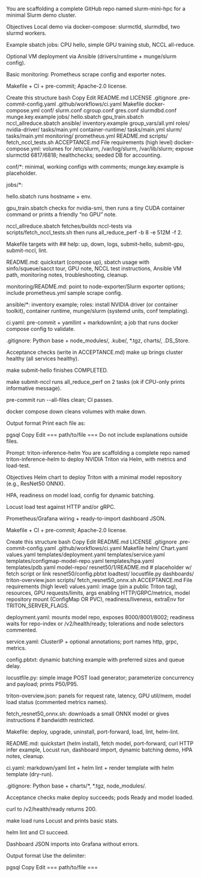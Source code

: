 You are scaffolding a complete GitHub repo named slurm-mini-hpc for a minimal Slurm demo cluster.

Objectives
Local demo via docker-compose: slurmctld, slurmdbd, two slurmd workers.

Example sbatch jobs: CPU hello, simple GPU training stub, NCCL all-reduce.

Optional VM deployment via Ansible (drivers/runtime + munge/slurm config).

Basic monitoring: Prometheus scrape config and exporter notes.

Makefile + CI + pre-commit; Apache-2.0 license.

Create this structure
bash
Copy
Edit
README.md
LICENSE
.gitignore
.pre-commit-config.yaml
.github/workflows/ci.yaml
Makefile
docker-compose.yml
conf/
  slurm.conf
  cgroup.conf
  gres.conf
  slurmdbd.conf
  munge.key.example
jobs/
  hello.sbatch
  gpu_train.sbatch
  nccl_allreduce.sbatch
ansible/
  inventory.example
  group_vars/all.yml
  roles/
    nvidia-driver/
      tasks/main.yml
    container-runtime/
      tasks/main.yml
    slurm/
      tasks/main.yml
monitoring/
  prometheus.yml
  README.md
scripts/
  fetch_nccl_tests.sh
ACCEPTANCE.md
File requirements (high level)
docker-compose.yml: volumes for /etc/slurm, /var/log/slurm, /var/lib/slurm; expose slurmctld 6817/6818; healthchecks; seeded DB for accounting.

conf/*: minimal, working configs with comments; munge.key.example is placeholder.

jobs/*:

hello.sbatch runs hostname + env.

gpu_train.sbatch checks for nvidia-smi, then runs a tiny CUDA container command or prints a friendly “no GPU” note.

nccl_allreduce.sbatch fetches/builds nccl-tests via scripts/fetch_nccl_tests.sh then runs all_reduce_perf -b 8 -e 512M -f 2.

Makefile targets with ## help: up, down, logs, submit-hello, submit-gpu, submit-nccl, lint.

README.md: quickstart (compose up), sbatch usage with sinfo/squeue/sacct tour, GPU note, NCCL test instructions, Ansible VM path, monitoring notes, troubleshooting, cleanup.

monitoring/README.md: point to node-exporter/Slurm exporter options; include prometheus.yml sample scrape config.

ansible/*: inventory example; roles: install NVIDIA driver (or container toolkit), container runtime, munge/slurm (systemd units, conf templating).

ci.yaml: pre-commit + yamllint + markdownlint; a job that runs docker compose config to validate.

.gitignore: Python base + node_modules/, .kube/, *.tgz, charts/, .DS_Store.

Acceptance checks (write in ACCEPTANCE.md)
make up brings cluster healthy (all services healthy).

make submit-hello finishes COMPLETED.

make submit-nccl runs all_reduce_perf on 2 tasks (ok if CPU-only prints informative message).

pre-commit run --all-files clean; CI passes.

docker compose down cleans volumes with make down.

Output format
Print each file as:

pgsql
Copy
Edit
=== path/to/file ===
<contents>
Do not include explanations outside files.

Prompt: triton-inference-helm
You are scaffolding a complete repo named triton-inference-helm to deploy NVIDIA Triton via Helm, with metrics and load-test.

Objectives
Helm chart to deploy Triton with a minimal model repository (e.g., ResNet50 ONNX).

HPA, readiness on model load, config for dynamic batching.

Locust load test against HTTP and/or gRPC.

Prometheus/Grafana wiring + ready-to-import dashboard JSON.

Makefile + CI + pre-commit; Apache-2.0 license.

Create this structure
bash
Copy
Edit
README.md
LICENSE
.gitignore
.pre-commit-config.yaml
.github/workflows/ci.yaml
Makefile
helm/
  Chart.yaml
  values.yaml
  templates/deployment.yaml
  templates/service.yaml
  templates/configmap-model-repo.yaml
  templates/hpa.yaml
  templates/pdb.yaml
model-repo/
  resnet50/1/README.md     # placeholder w/ fetch script or link
  resnet50/config.pbtxt
loadtest/
  locustfile.py
dashboards/
  triton-overview.json
scripts/
  fetch_resnet50_onnx.sh
ACCEPTANCE.md
File requirements (high level)
values.yaml: image (pin a public Triton tag), resources, GPU requests/limits, args enabling HTTP/GRPC/metrics, model repository mount (ConfigMap OR PVC), readiness/liveness, extraEnv for TRITON_SERVER_FLAGS.

deployment.yaml: mounts model repo, exposes 8000/8001/8002; readiness waits for repo-index or /v2/health/ready; tolerations and node selectors commented.

service.yaml: ClusterIP + optional annotations; port names http, grpc, metrics.

config.pbtxt: dynamic batching example with preferred sizes and queue delay.

locustfile.py: simple image POST load generator; parameterize concurrency and payload; prints P50/P95.

triton-overview.json: panels for request rate, latency, GPU util/mem, model load status (commented metrics names).

fetch_resnet50_onnx.sh: downloads a small ONNX model or gives instructions if bandwidth restricted.

Makefile: deploy, upgrade, uninstall, port-forward, load, lint, helm-lint.

README.md: quickstart (helm install), fetch model, port-forward, curl HTTP infer example, Locust run, dashboard import, dynamic batching demo, HPA notes, cleanup.

ci.yaml: markdown/yaml lint + helm lint + render template with helm template (dry-run).

.gitignore: Python base + charts/*, *.tgz, node_modules/.

Acceptance checks
make deploy succeeds; pods Ready and model loaded.

curl to /v2/health/ready returns 200.

make load runs Locust and prints basic stats.

helm lint and CI succeed.

Dashboard JSON imports into Grafana without errors.

Output format
Use the delimiter:

pgsql
Copy
Edit
=== path/to/file ===
<contents>
